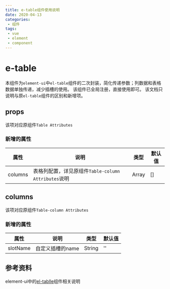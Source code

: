 ```yaml
---
title: e-table组件使用说明
date: 2020-04-13
categories:
 - 组件
tags:
 - vue
 - element
 - component
---
```


# e-table
本组件为`element-ui`中`el-table`组件的二次封装，简化传递参数；列数据和表格数据单独传递，减少插槽的使用。
该组件已全局注册，直接使用即可。
该文档只说明与原`el-table`组件的区别和新增项。

## props
该项对应原组件`Table Attributes`

### 新增的属性

属性|说明|类型|默认值
-|-|-|-
columns|表格列配置，详见原组件`Table-column Attributes`说明|Array|[]

## columns
该项对应原组件`Table-column Attributes`

### 新增的属性

属性|说明|类型|默认值
-|-|-|-
slotName|自定义插槽的name|String|''

## 参考资料
element-ui中的[el-tablle](https://element.eleme.cn/#/zh-CN/component/table)组件相关说明

